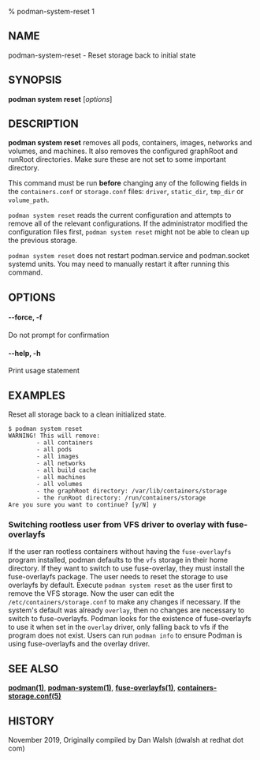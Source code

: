 % podman-system-reset 1

## NAME
podman\-system\-reset - Reset storage back to initial state

## SYNOPSIS
**podman system reset** [*options*]

## DESCRIPTION
**podman system reset** removes all pods, containers, images, networks and volumes, and machines.
It also removes the configured graphRoot and runRoot directories. Make sure these are not set to
some important directory.

This command must be run **before** changing any of the following fields in the
`containers.conf` or `storage.conf` files: `driver`, `static_dir`, `tmp_dir`
or `volume_path`.

`podman system reset` reads the current configuration and attempts to remove all
of the relevant configurations. If the administrator modified the configuration files first,
`podman system reset` might not be able to clean up the previous storage.

`podman system reset` does not restart podman.service and podman.socket systemd units. You may need to manually restart it after running this command.

## OPTIONS
#### **--force**, **-f**

Do not prompt for confirmation

#### **--help**, **-h**

Print usage statement

## EXAMPLES

Reset all storage back to a clean initialized state.
```
$ podman system reset
WARNING! This will remove:
        - all containers
        - all pods
        - all images
        - all networks
        - all build cache
        - all machines
        - all volumes
        - the graphRoot directory: /var/lib/containers/storage
        - the runRoot directory: /run/containers/storage
Are you sure you want to continue? [y/N] y
```

### Switching rootless user from VFS driver to overlay with fuse-overlayfs

If the user ran rootless containers without having the `fuse-overlayfs` program
installed, podman defaults to the `vfs` storage in their home directory. If they
want to switch to use fuse-overlay, they must install the fuse-overlayfs
package. The user needs to reset the storage to use overlayfs by default.
Execute `podman system reset` as the user first to remove the VFS storage. Now
the user can edit the `/etc/containers/storage.conf` to make any changes if
necessary. If the system's default was already `overlay`, then no changes are
necessary to switch to fuse-overlayfs. Podman looks for the existence of
fuse-overlayfs to use it when set in the `overlay` driver, only falling back to vfs
if the program does not exist. Users can run `podman info` to ensure Podman is
using fuse-overlayfs and the overlay driver.

## SEE ALSO
**[podman(1)](podman.1.md)**, **[podman-system(1)](podman-system.1.md)**,  **[fuse-overlayfs(1)](https://github.com/containers/fuse-overlayfs/blob/main/fuse-overlayfs.1.md)**, **[containers-storage.conf(5)](https://github.com/containers/storage/blob/main/docs/containers-storage.conf.5.md)**

## HISTORY
November 2019, Originally compiled by Dan Walsh (dwalsh at redhat dot com)
